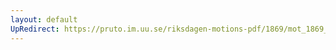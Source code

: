 ```yaml
---
layout: default
UpRedirect: https://pruto.im.uu.se/riksdagen-motions-pdf/1869/mot_1869__ak__111/mot_1869__ak__111-001.pdf
---
```

